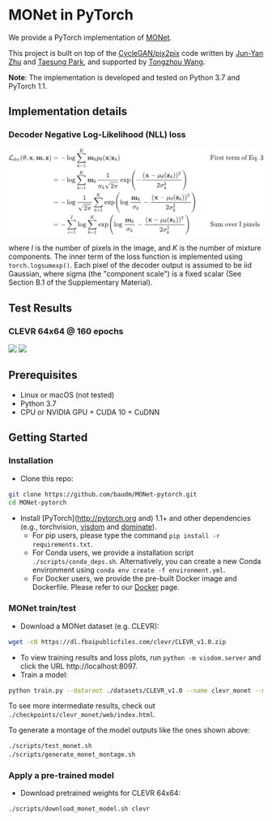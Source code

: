 # MONet in PyTorch

We provide a PyTorch implementation of [MONet](https://arxiv.org/abs/1901.11390).

This project is built on top of the [CycleGAN/pix2pix](https://github.com/junyanz/pytorch-CycleGAN-and-pix2pix) code written by [Jun-Yan Zhu](https://github.com/junyanz) and [Taesung Park](https://github.com/taesung), and supported by [Tongzhou Wang](https://ssnl.github.io/).

**Note**: The implementation is developed and tested on Python 3.7 and PyTorch 1.1.

## Implementation details
### Decoder Negative Log-Likelihood (NLL) loss
<!--
MathJax source:

$$\begin{equation}\begin{aligned}

\mathcal{L}_{dec}(\theta, \mathbf{x}, \mathbf{m}, \mathbf{z}) &= -\log \sum_{k=1}^K \mathbf{m}_k p_\theta(\mathbf{x} | \mathbf{z}_k) && \text{First term of Eq. 3} \\

 &= -\log \sum_{k=1}^K \mathbf{m}_k {1 \over \sigma_k \sqrt{2\pi}} \exp \left( - {(\mathbf{x}  -\mu_\theta(\mathbf{z}_k))^2  \over 2\sigma_k^2} \right) \\

 &= -\log {1 \over \sqrt{2\pi}} \sum_{k=1}^K \exp \left( \log{\mathbf{m}_k \over \sigma_k} - {(\mathbf{x}  -\mu_\theta(\mathbf{z}_k))^2  \over 2\sigma_k^2} \right) \\

 &= - \sum_{i=1}^I \log \sum_{k=1}^K \exp \left( \log{\mathbf{m}_k \over \sigma_k} - {(\mathbf{x}  -\mu_\theta(\mathbf{z}_k))^2  \over 2\sigma_k^2} \right) && \text{Sum over I pixels}

\end{aligned}\end{equation}$$
-->
![Decoder NLL loss](imgs/decoder_nll.png)

where *I* is the number of pixels in the image, and *K* is the number of mixture components. The inner term of the loss function is implemented using `torch.logsumexp()`. Each pixel of the decoder output is assumed to be iid Gaussian, where sigma (the "component scale") is a fixed scalar (See Section B.1 of the Supplementary Material).

## Test Results
### CLEVR 64x64 @ 160 epochs
<img src="https://i.imgur.com/wjIyVhe.png" width="748"/>
<img src="https://i.imgur.com/qFYkglK.png" width="748"/>

## Prerequisites
- Linux or macOS (not tested)
- Python 3.7
- CPU or NVIDIA GPU + CUDA 10 + CuDNN

## Getting Started
### Installation

- Clone this repo:
```bash
git clone https://github.com/baudm/MONet-pytorch.git
cd MONet-pytorch
```

- Install [PyTorch](http://pytorch.org and) 1.1+ and other dependencies (e.g., torchvision, [visdom](https://github.com/facebookresearch/visdom) and [dominate](https://github.com/Knio/dominate)).
  - For pip users, please type the command `pip install -r requirements.txt`.
  - For Conda users, we provide a installation script `./scripts/conda_deps.sh`. Alternatively, you can create a new Conda environment using `conda env create -f environment.yml`.
  - For Docker users, we provide the pre-built Docker image and Dockerfile. Please refer to our [Docker](docs/docker.md) page.

### MONet train/test
- Download a MONet dataset (e.g. CLEVR):
```bash
wget -cN https://dl.fbaipublicfiles.com/clevr/CLEVR_v1.0.zip
```
- To view training results and loss plots, run `python -m visdom.server` and click the URL http://localhost:8097.
- Train a model:
```bash
python train.py --dataroot ./datasets/CLEVR_v1.0 --name clevr_monet --model monet
```
To see more intermediate results, check out `./checkpoints/clevr_monet/web/index.html`.

To generate a montage of the model outputs like the ones shown above:
```bash
./scripts/test_monet.sh
./scripts/generate_monet_montage.sh
```

### Apply a pre-trained model
- Download pretrained weights for CLEVR 64x64:
```bash
./scripts/download_monet_model.sh clevr
```
